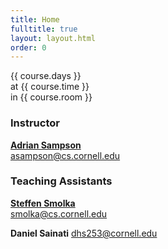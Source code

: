 ```yaml
---
title: Home
fulltitle: true
layout: layout.html
order: 0
---
```

{{ course.days }}  
at {{ course.time }}  
in {{ course.room }}

### Instructor

[**Adrian Sampson**][adrian]  
<asampson@cs.cornell.edu>

### Teaching Assistants

[**Steffen Smolka**][steffen]  
<smolka@cs.cornell.edu>

**Daniel Sainati** 
<dhs253@cornell.edu>

[adrian]: http://www.cs.cornell.edu/~asampson/
[steffen]: http://www.cs.cornell.edu/~smolka/
